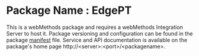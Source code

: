 # Package Name : EdgePT
This is a webMethods package and requires a webMethods Integration Server to host it. Package versioning and configuration can be found in the package [manifest](./EdgePT/manifest.v3) file. Service and API documentation is available on the package's home page http://&lt;server&gt;:&lt;port&gt;/&lt;packagename>.